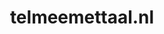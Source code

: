 ---
layout: post
title:  "telmeemettaal.nl"
internal_url:  "/dutchgov/telmeemettaal.nl.html"
categories: dutchgov
---